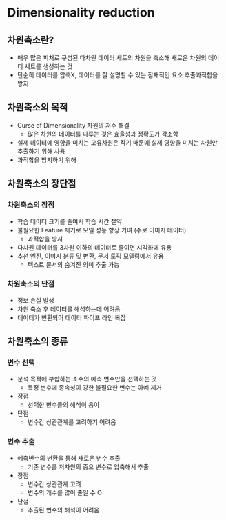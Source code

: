 # Dimensionality reduction

## 차원축소란?

- 매우 많은 피처로 구성된 다차원 데이터 세트의 차원을 축소해 새로운 차원의 데이터 세트를 생성하는 것
- 단순히 데이터를 압축X, 데이터를 잘 설명할 수 있는 잠재적인 요소 추출과적합을 방지

## 차원축소의 목적

- Curse of Dimensionality 차원의 저주 해결
    - 많은 차원의 데이터를 다루는 것은 효율성과 정확도가 감소함
- 실제 데이터에 영향을 미치는 고유차원은 작기 때문에 실제 영향을 미치는 차원만 추출하기 위해 사용
- 과적합을 방지하기 위해

## 차원축소의 장단점

### 차원축소의 장점

- 학습 데이터 크기를 줄여서 학습 시간 절약
- 불필요한 Feature 제거로 모델 성능 향상 기여 (주로 이미지 데이터)
    - 과적합을 방지
- 다차원 데이터를 3차원 이하의 데이터로 줄이면 시각화에 유용
- 추천 엔진, 이미지 분류 및 변환, 문서 토픽 모델링에서 유용
    - 텍스트 문서의 숨겨진 의미 추출 가능

### 차원축소의 단점

- 정보 손실 발생
- 차원 축소 후 데이터를 해석하는데 어려움
- 데이터가 변환되어 데이터 파이프 라인 복잡

## 차원축소의 종류

### 변수 선택

- 분석 목적에 부합하는 소수의 예측 변수만을 선택하는 것
    - 특정 변수에 종속성이 강한 불필요한 변수는 아예 제거
- 장점
    - 선택한 변수들의 해석이 용이
- 단점
    - 변수간 상관관계를 고려하기 어려움

### 변수 추출

- 예측변수의 변환을 통해 새로운 변수 추출
    - 기존 변수를 저차원의 중요 변수로 압축해서 추출
- 장점
    - 변수간 상관관계 고려
    - 변수의 개수를 많이 줄일 수 O
- 단점
    - 추출된 변수의 해석이 어려움